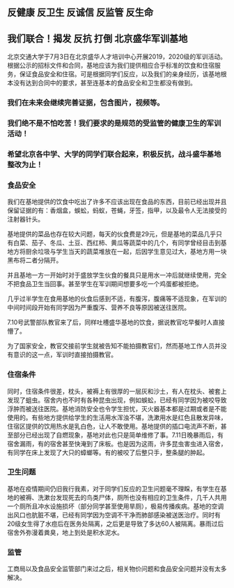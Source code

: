 ## 反健康 反卫生 反诚信 反监管 反生命

## 我们联合！揭发 反抗 打倒 北京盛华军训基地

北京交通大学于7月3日在北京盛华人才培训中心开展2019，2020级的军训活动。根据公示的招标文件和合同，基地应该为我们提供相应合乎标准的饮食和住宿服务，保证食品安全和住宿。可是根据同学们反应，以及我们的亲身经历，该基地根本没有达到合同中的要求，甚至连基本的食品安全和卫生都没有做到。

### 我们在未来会继续完善证据，包含图片，视频等。

### 我们绝不是不怕吃苦！我们要求的是规范的受监管的健康卫生的军训活动！

### 希望北京各中学、大学的同学们联合起来，积极反抗，战斗盛华基地整改为止！

### 食品安全

我们在基地提供的饮食中吃出了许多不应该出现在食品的东西，目前已经出现并且保留证据的有：香烟盒，蜈蚣，蚂蚁，苍蝇，牙签，指甲，以及最令人无法接受的注射器针头。

基地提供的菜品也存在较大问题，每天的伙食费是29元，但是基地的菜品几乎只有白菜、茄子、冬瓜、土豆、西红柿、黄瓜等蔬菜中的几个，有同学曾经目击到基地方将厨余垃圾与学生当天的蔬菜堆放在一起，后因学生意见过大，基地方用一块黑布将二者分隔开。

并且基地一方一开始时对于盛放学生伙食的餐具只是用水一冲后就继续使用，完全不把食品卫生当回事。甚至学生在军训期间想要多吃一个鸡蛋都被拒绝。

几乎过半学生在食用基地的伙食后感到不适，有腹泻，腹痛等不适现象，在军训的中间时间段开始有同学因为严重腹泻、营养不良等原因被送往医院。

7.10号武警部队教官来了后，同样吐槽盛华基地的饮食，据说教官吃早餐时人直接懵了。

为了国家安全，教官交接前学生就被告知不能拍摄教官们，然而基地工作人员并没有意识的这一点，军训时直接拍摄教官。

### 住宿条件

同时，住宿条件很差，枕头，被褥上有很厚的一层灰和沙土，有人在枕头、被套上发现了蛆虫。宿舍内也不时有各种昆虫出现，例如蜈蚣，已经有同学因为被咬导致浮肿而被送往医院。基地消防安全也令学生担忧，灭火器基本都是过期或者是不能使用的。有些地方提供给学生的生活用水浑浊不堪，洗漱用水是红色且散发异味，住宿区提供的饮用热水是乳白色，让人不敢使用。基地提供的插口电流声不断，甚至部分已经出现了自燃现象，基地对此也只是简单维修了事。7.11日晚暴雨后，有宿舍漏雨，有的宿舍甚至快淹到了床板。也是因为这雨，许多昆虫害虫进入宿舍，有同学在床上发现了大只的蟑螂等。有的被咬了后整只手，整条腿的肿起。

### 卫生问题

基地在疫情期间仍旧我行我素，对于同学们反应的卫生问题毫不理睬，有学生在基地的被褥、洗漱台发现死去的鸟类尸体，厕所也没有相应的卫生条件，几千人共用一个厕所且冲水设施损坏（部分同学甚至使用旱厕），极易传播疾病。基地的空调出风口也肮脏不堪，已经有同学因为空调不干净而肺部感染被送医治疗。同时有20级女生得了水痘后在医务处隔离，之后更是导致了多达60人被隔离。暴雨过后宿舍外弥漫着粪臭，地上到处是积水泥水。

### 监管

工商局以及食品安全监管部门来过之后，相关物价问题和食品安全问题并没有太多解决。

